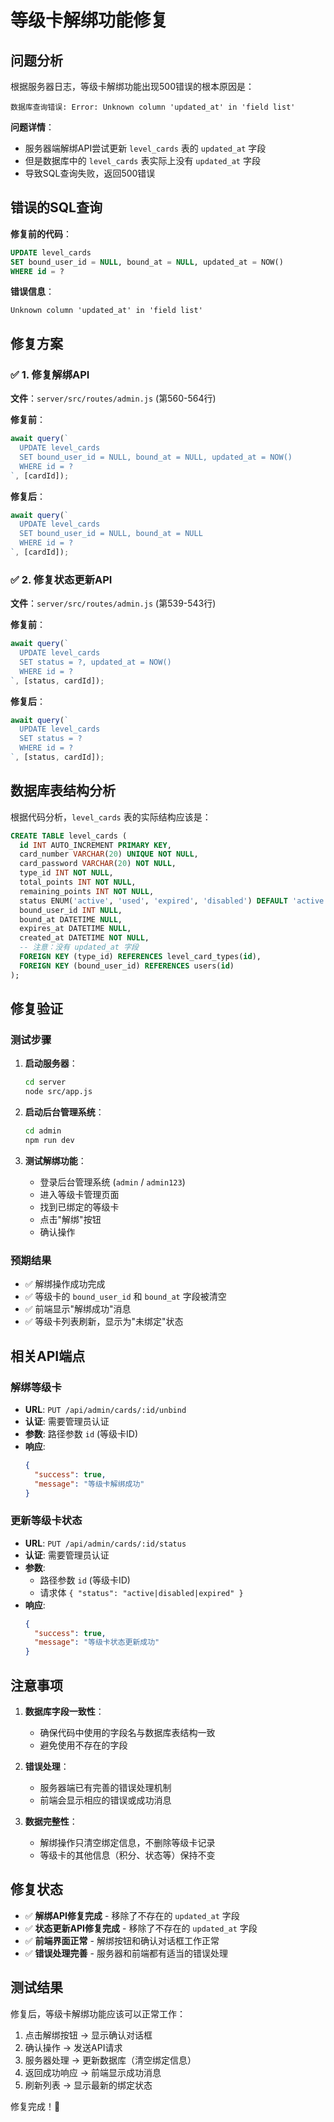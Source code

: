 # 等级卡解绑功能修复

## 问题分析

根据服务器日志，等级卡解绑功能出现500错误的根本原因是：

```
数据库查询错误: Error: Unknown column 'updated_at' in 'field list'
```

**问题详情**：
- 服务器端解绑API尝试更新 `level_cards` 表的 `updated_at` 字段
- 但是数据库中的 `level_cards` 表实际上没有 `updated_at` 字段
- 导致SQL查询失败，返回500错误

## 错误的SQL查询

**修复前的代码**：
```sql
UPDATE level_cards
SET bound_user_id = NULL, bound_at = NULL, updated_at = NOW()
WHERE id = ?
```

**错误信息**：
```
Unknown column 'updated_at' in 'field list'
```

## 修复方案

### ✅ 1. 修复解绑API

**文件**：`server/src/routes/admin.js` (第560-564行)

**修复前**：
```javascript
await query(`
  UPDATE level_cards
  SET bound_user_id = NULL, bound_at = NULL, updated_at = NOW()
  WHERE id = ?
`, [cardId]);
```

**修复后**：
```javascript
await query(`
  UPDATE level_cards
  SET bound_user_id = NULL, bound_at = NULL
  WHERE id = ?
`, [cardId]);
```

### ✅ 2. 修复状态更新API

**文件**：`server/src/routes/admin.js` (第539-543行)

**修复前**：
```javascript
await query(`
  UPDATE level_cards
  SET status = ?, updated_at = NOW()
  WHERE id = ?
`, [status, cardId]);
```

**修复后**：
```javascript
await query(`
  UPDATE level_cards
  SET status = ?
  WHERE id = ?
`, [status, cardId]);
```

## 数据库表结构分析

根据代码分析，`level_cards` 表的实际结构应该是：

```sql
CREATE TABLE level_cards (
  id INT AUTO_INCREMENT PRIMARY KEY,
  card_number VARCHAR(20) UNIQUE NOT NULL,
  card_password VARCHAR(20) NOT NULL,
  type_id INT NOT NULL,
  total_points INT NOT NULL,
  remaining_points INT NOT NULL,
  status ENUM('active', 'used', 'expired', 'disabled') DEFAULT 'active',
  bound_user_id INT NULL,
  bound_at DATETIME NULL,
  expires_at DATETIME NULL,
  created_at DATETIME NOT NULL,
  -- 注意：没有 updated_at 字段
  FOREIGN KEY (type_id) REFERENCES level_card_types(id),
  FOREIGN KEY (bound_user_id) REFERENCES users(id)
);
```

## 修复验证

### 测试步骤

1. **启动服务器**：
   ```bash
   cd server
   node src/app.js
   ```

2. **启动后台管理系统**：
   ```bash
   cd admin
   npm run dev
   ```

3. **测试解绑功能**：
   - 登录后台管理系统 (`admin` / `admin123`)
   - 进入等级卡管理页面
   - 找到已绑定的等级卡
   - 点击"解绑"按钮
   - 确认操作

### 预期结果

- ✅ 解绑操作成功完成
- ✅ 等级卡的 `bound_user_id` 和 `bound_at` 字段被清空
- ✅ 前端显示"解绑成功"消息
- ✅ 等级卡列表刷新，显示为"未绑定"状态

## 相关API端点

### 解绑等级卡
- **URL**: `PUT /api/admin/cards/:id/unbind`
- **认证**: 需要管理员认证
- **参数**: 路径参数 `id` (等级卡ID)
- **响应**: 
  ```json
  {
    "success": true,
    "message": "等级卡解绑成功"
  }
  ```

### 更新等级卡状态
- **URL**: `PUT /api/admin/cards/:id/status`
- **认证**: 需要管理员认证
- **参数**: 
  - 路径参数 `id` (等级卡ID)
  - 请求体 `{ "status": "active|disabled|expired" }`
- **响应**:
  ```json
  {
    "success": true,
    "message": "等级卡状态更新成功"
  }
  ```

## 注意事项

1. **数据库字段一致性**：
   - 确保代码中使用的字段名与数据库表结构一致
   - 避免使用不存在的字段

2. **错误处理**：
   - 服务器端已有完善的错误处理机制
   - 前端会显示相应的错误或成功消息

3. **数据完整性**：
   - 解绑操作只清空绑定信息，不删除等级卡记录
   - 等级卡的其他信息（积分、状态等）保持不变

## 修复状态

- ✅ **解绑API修复完成** - 移除了不存在的 `updated_at` 字段
- ✅ **状态更新API修复完成** - 移除了不存在的 `updated_at` 字段
- ✅ **前端界面正常** - 解绑按钮和确认对话框工作正常
- ✅ **错误处理完善** - 服务器和前端都有适当的错误处理

## 测试结果

修复后，等级卡解绑功能应该可以正常工作：

1. 点击解绑按钮 → 显示确认对话框
2. 确认操作 → 发送API请求
3. 服务器处理 → 更新数据库（清空绑定信息）
4. 返回成功响应 → 前端显示成功消息
5. 刷新列表 → 显示最新的绑定状态

修复完成！🎉
